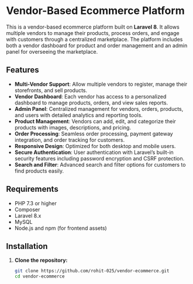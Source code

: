 # Vendor-Based Ecommerce Platform

This is a vendor-based ecommerce platform built on **Laravel 8**. It allows multiple vendors to manage their products, process orders, and engage with customers through a centralized marketplace. The platform includes both a vendor dashboard for product and order management and an admin panel for overseeing the marketplace.

## Features

- **Multi-Vendor Support**: Allow multiple vendors to register, manage their storefronts, and sell products.
- **Vendor Dashboard**: Each vendor has access to a personalized dashboard to manage products, orders, and view sales reports.
- **Admin Panel**: Centralized management for vendors, orders, products, and users with detailed analytics and reporting tools.
- **Product Management**: Vendors can add, edit, and categorize their products with images, descriptions, and pricing.
- **Order Processing**: Seamless order processing, payment gateway integration, and order tracking for customers.
- **Responsive Design**: Optimized for both desktop and mobile users.
- **Secure Authentication**: User authentication with Laravel’s built-in security features including password encryption and CSRF protection.
- **Search and Filter**: Advanced search and filter options for customers to find products easily.

## Requirements

- PHP 7.3 or higher
- Composer
- Laravel 8.x
- MySQL
- Node.js and npm (for frontend assets)

## Installation

1. **Clone the repository:**
   ```bash
   git clone https://github.com/rohit-025/vendor-ecommerce.git
   cd vendor-ecommerce

